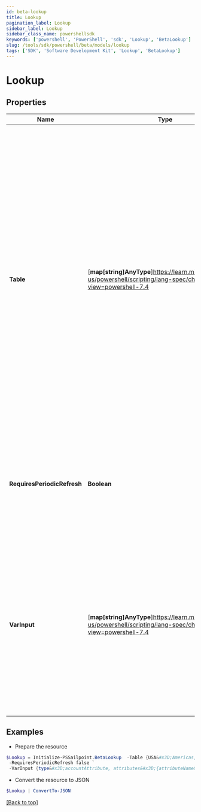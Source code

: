 ```yaml
---
id: beta-lookup
title: Lookup
pagination_label: Lookup
sidebar_label: Lookup
sidebar_class_name: powershellsdk
keywords: ['powershell', 'PowerShell', 'sdk', 'Lookup', 'BetaLookup'] 
slug: /tools/sdk/powershell/beta/models/lookup
tags: ['SDK', 'Software Development Kit', 'Lookup', 'BetaLookup']
---
```



# Lookup

## Properties

Name | Type | Description | Notes
------------ | ------------- | ------------- | -------------
**Table** | [**map[string]AnyType**]https://learn.microsoft.com/en-us/powershell/scripting/lang-spec/chapter-04?view=powershell-7.4 | This is a JSON object of key-value pairs. The key is the string that will attempt to be matched to the input, and the value is the output string that should be returned if the key is matched   >**Note** the use of the optional default key value here; if none of the three countries in the above example match the input string, the transform will return ""Unknown Region"" for the attribute that is mapped to this transform.  | [required]
**RequiresPeriodicRefresh** | **Boolean** | A value that indicates whether the transform logic should be re-evaluated every evening as part of the identity refresh process | [optional] [default to $false]
**VarInput** | [**map[string]AnyType**]https://learn.microsoft.com/en-us/powershell/scripting/lang-spec/chapter-04?view=powershell-7.4 | This is an optional attribute that can explicitly define the input data which will be fed into the transform logic. If input is not provided, the transform will take its input from the source and attribute combination configured via the UI. | [optional] 

## Examples

- Prepare the resource
```powershell
$Lookup = Initialize-PSSailpoint.BetaLookup  -Table {USA&#x3D;Americas, FRA&#x3D;EMEA, AUS&#x3D;APAC, default&#x3D;Unknown Region} `
 -RequiresPeriodicRefresh false `
 -VarInput {type&#x3D;accountAttribute, attributes&#x3D;{attributeName&#x3D;first_name, sourceName&#x3D;Source}}
```

- Convert the resource to JSON
```powershell
$Lookup | ConvertTo-JSON
```


[[Back to top]](#) 

